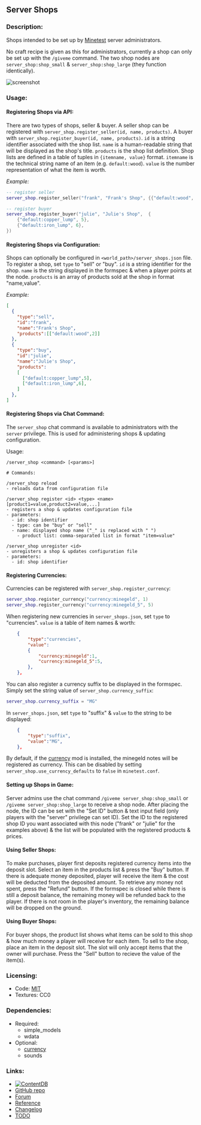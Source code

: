 ## Server Shops

### Description:

Shops intended to be set up by [Minetest](https://www.minetest.net/) server administrators.

No craft recipe is given as this for administrators, currently a shop can only be set up with the `/giveme` command. The two shop nodes are `server_shop:shop_small` & `server_shop:shop_large` (they function identically).

![screenshot](screenshot.png)

### Usage:

#### Registering Shops via API:

There are two types of shops, seller & buyer. A seller shop can be registered with `server_shop.register_seller(id, name, products)`. A buyer with `server_shop.register_buyer(id, name, products)`. `id` is a string identifier associated with the shop list. `name` is a human-readable string that will be displayed as the shop's title. `products` is the shop list definition. Shop lists are defined in a table of tuples in `{itemname, value}` format. `itemname` is the technical string name of an item (e.g. `default:wood`). `value` is the number representation of what the item is worth.

*Example:*
```lua
-- register seller
server_shop.register_seller("frank", "Frank's Shop", {{"default:wood", 2}})

-- register buyer
server_shop.register_buyer("julie", "Julie's Shop",  {
	{"default:copper_lump", 5},
	{"default:iron_lump", 6},
})
```

#### Registering Shops via Configuration:

Shops can optionally be configured in `<world_path>/server_shops.json` file. To register a shop, set `type` to "sell" or "buy". `id` is a string identifier for the shop. `name` is the string displayed in the formspec & when a player points at the node. `products` is an array of products sold at the shop in format "name,value".

*Example:*
```json
[
  {
    "type":"sell",
    "id":"frank",
    "name":"Frank's Shop",
    "products":[["default:wood",2]]
  },
  {
    "type":"buy",
    "id":"julie",
    "name":"Julie's Shop",
    "products":
    [
      ["default:copper_lump",5],
      ["default:iron_lump",6],
    ]
  },
]
```

#### Registering Shops via Chat Command:

The `server_shop` chat command is available to administrators with the `server` privilege. This is used for administering shops & updating configuration.

Usage:
```
/server_shop <command> [<params>]

# Commands:

/server_shop reload
- reloads data from configuration file

/server_shop register <id> <type> <name> [product1=value,product2=value,...]
- registers a shop & updates configuration file
- parameters:
  - id: shop identifier
  - type: can be "buy" or "sell"
  - name: displayed shop name ("_" is replaced with " ")
	- product list: comma-separated list in format "item=value"

/server_shop unregister <id>
- unregisters a shop & updates configuration file
- parameters:
  - id: shop identifier
```

#### Registering Currencies:

Currencies can be registered with `server_shop.register_currency`:
```lua
server_shop.register_currency("currency:minegeld", 1)
server_shop.register_currency("currency:minegeld_5", 5)
```

When registering new currencies in `server_shops.json`, set `type` to "currencies". `value` is a table of item names & worth:
```json
	{
		"type":"currencies",
		"value":
		{
			"currency:minegeld":1,
			"currency:minegeld_5":5,
		},
	},
```

You can also register a currency suffix to be displayed in the formspec. Simply set the string value of `server_shop.currency_suffix`:

```lua
server_shop.currency_suffix = "MG"
```

In `server_shops.json`, set `type` to "suffix" & `value` to the string to be displayed:
```json
	{
		"type":"suffix",
		"value":"MG",
	},
```

By default, if the [currency][mod.currency] mod is installed, the minegeld notes will be registered as currency. This can be disabled by setting `server_shop.use_currency_defaults` to `false` in `minetest.conf`.

#### Setting up Shops in Game:

Server admins use the chat command `/giveme server_shop:shop_small` or `/giveme server_shop:shop_large` to receive a shop node. After placing the node, the ID can be set with the "Set ID" button & text input field (only players with the "server" privilege can set ID). Set the ID to the registered shop ID you want associated with this node ("frank" or "julie" for the examples above) & the list will be populated with the registered products & prices.

#### Using Seller Shops:

To make purchases, player first deposits registered currency items into the deposit slot. Select an item in the products list & press the "Buy" button. If there is adequate money deposited, player will receive the item & the cost will be deducted from the deposited amount. To retrieve any money not spent, press the "Refund" button. If the formspec is closed while there is still a deposit balance, the remaining money will be refunded back to the player. If there is not room in the player's inventory, the remaining balance will be dropped on the ground.

#### Using Buyer Shops:

For buyer shops, the product list shows what items can be sold to this shop & how much money a player will receive for each item. To sell to the shop, place an item in the deposit slot. The slot will only accept items that the owner will purchase. Press the "Sell" button to recieve the value of the item(s).

### Licensing:

- Code: [MIT](LICENSE.txt)
- Textures: CC0

### Dependencies:

- Required:
  - simple_models
  - wdata
- Optional:
  - [currency][mod.currency]
  - sounds

### Links:

- [![ContentDB](https://content.minetest.net/packages/AntumDeluge/server_shop/shields/title/)](https://content.minetest.net/packages/AntumDeluge/server_shop/)
- [GitHub repo](https://github.com/AntumMT/mod-server_shop)
- [Forum](https://forum.minetest.net/viewtopic.php?t=26645)
- [Reference](https://antummt.github.io/mod-server_shop/reference/latest/)
- [Changelog](changelog.txt)
- [TODO](TODO.txt)


[mod.currency]: https://content.minetest.net/packages/VanessaE/currency/
